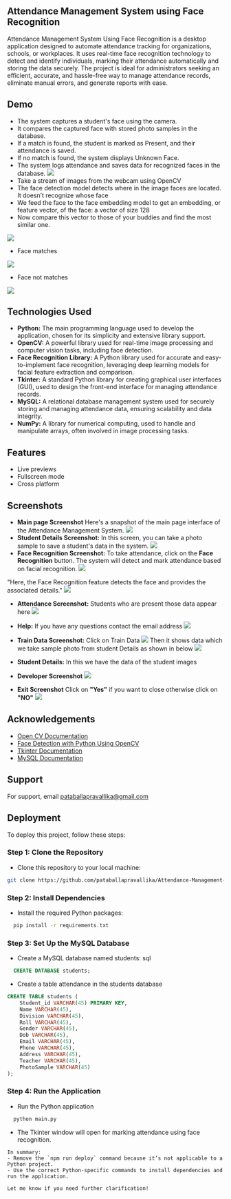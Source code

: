 
## Attendance Management System using Face Recognition


Attendance Management System Using Face Recognition is a desktop application designed to automate attendance tracking for organizations, schools, or workplaces. It uses real-time face recognition technology to detect and identify individuals, marking their attendance automatically and storing the data securely. The project is ideal for administrators seeking an efficient, accurate, and hassle-free way to manage attendance records, eliminate manual errors, and generate reports with ease.


## Demo
- The system captures a student's face using the camera.
- It compares the captured face with stored photo samples in the database.
- If a match is found, the student is marked as Present, and their attendance is saved.
- If no match is found, the system displays Unknown Face.
- The system logs attendance and saves data for recognized faces in the database.
![](https://github.com/pataballapravallika/Attendance-Management-System-Using-Face-Recognition/blob/main/Gif/Gif.gif?raw=true)
- Take a stream of images from the webcam using OpenCV
- The face detection model detects where in the image faces are located. It doesn’t recognize whose face
- We feed the face to the face embedding model to get an embedding, or feature vector, of the face: a vector of size 128
- Now compare this vector to those of your buddies and find the most similar one.

![](https://miro.medium.com/v2/resize:fit:1100/format:webp/1*R-ObQiGjDK4Njd5tSQEz5g.png)

- Face matches

  
![](https://pyimagesearch.com/wp-content/uploads/2018/06/face_recognition_opencv_example_02.jpg)

- Face not matches


![](https://b2633864.smushcdn.com/2633864/wp-content/uploads/2018/02/deep_learning_face_detection_opencv.gif?lossy=2&strip=1&webp=1)

## Technologies Used
- **Python:** The main programming language used to develop the application, chosen for its simplicity and extensive library support. 
- **OpenCV:** A powerful library used for real-time image processing and computer vision tasks, including face detection.
- **Face Recognition Library:** A Python library used for accurate and easy-to-implement face recognition, leveraging deep learning models for facial feature extraction and comparison.
- **Tkinter:** A standard Python library for creating graphical user interfaces (GUI), used to design the front-end interface for managing attendance records.
- **MySQL:** A relational database management system used for securely storing and managing attendance data, ensuring scalability and data integrity.
- **NumPy:** A library for numerical computing, used to handle and manipulate arrays, often involved in image processing tasks.
## Features

- Live previews
- Fullscreen mode
- Cross platform


## Screenshots
- **Main page Screenshot**
Here's a snapshot of the main page interface of the Attendance Management System.
![](https://github.com/pataballapravallika/Attendance-Management-System-Using-Face-Recognition/blob/main/Screenshots/MainPage.png?raw=true)
- **Student Details Screenshot:**
In this screen, you can take a photo sample to save a student's data in the system.
![](https://github.com/pataballapravallika/Attendance-Management-System-Using-Face-Recognition/blob/main/Screenshots/StudentDetails.png?raw=true)
- **Face Recognition Screenshot:**
To take attendance, click on the **Face Recognition** button. The system will detect and mark attendance based on facial recognition.
![](https://github.com/pataballapravallika/Attendance-Management-System-Using-Face-Recognition/blob/main/Screenshots/FaceRecognition.png?raw=true)

"Here, the Face Recognition feature detects the face and provides the associated details."
![](https://raw.githubusercontent.com/pataballapravallika/Attendance-Management-System-Using-Face-Recognition/06877a11b86da5055f5eca05ce40a1a1f23296c2/Screenshots/Face%20Recognized.png)

- **Attendance Screenshot:**
Students who are present those data appear here
![](https://github.com/pataballapravallika/Attendance-Management-System-Using-Face-Recognition/blob/main/Screenshots/Attendance.png?raw=true)
- **Help:**
If you have any questions contact the email address
![](https://github.com/pataballapravallika/Attendance-Management-System-Using-Face-Recognition/blob/main/Screenshots/Help.png?raw=true)

- **Train Data Screenshot:**
Click on Train Data
![](https://github.com/pataballapravallika/Attendance-Management-System-Using-Face-Recognition/blob/main/Screenshots/TrainData.png?raw=true)
Then it shows data which we take sample photo from student Details as shown in below
![](https://github.com/pataballapravallika/Attendance-Management-System-Using-Face-Recognition/blob/main/Screenshots/Showing%20trained%20data.png?raw=true)
- **Student Details:**
 In this we have the data of the student images

- **Developer Screenshot**
![](https://raw.githubusercontent.com/pataballapravallika/Attendance-Management-System-Using-Face-Recognition/06877a11b86da5055f5eca05ce40a1a1f23296c2/Screenshots/DeveloperGUI.png)

- **Exit Screenshot**
Click on **"Yes"** if you want to close otherwise click on **"NO"**
![](https://github.com/pataballapravallika/Attendance-Management-System-Using-Face-Recognition/blob/main/Screenshots/EXIT.png?raw=true)



## Acknowledgements
- [Open CV Documentation](https://opencv.org/)
- [Face Detection with Python Using OpenCV](https://www.datacamp.com/tutorial/face-detection-python-opencv)
- [Tkinter Documentation](https://docs.python.org/3/library/tkinter.html)
- [MySQL Documentation](https://dev.mysql.com/doc/)
## Support

For support, email pataballapravallika@gmail.com
## Deployment
To deploy this project, follow these steps:

### Step 1: Clone the Repository
- Clone this repository to your local machine:
```bash
git clone https://github.com/pataballapravallika/Attendance-Management-System-Using-Face-Recognition.git
```
### Step 2: Install Dependencies
- Install the required Python packages:
```bash
  pip install -r requirements.txt
```

### Step 3: Set Up the MySQL Database
- Create a MySQL database named students:
sql
```sql
  CREATE DATABASE students;
```  
- Create a table attendance in the students database

``` sql
CREATE TABLE students (
    Student_id VARCHAR(45) PRIMARY KEY,
    Name VARCHAR(45),
    Division VARCHAR(45),
    Roll VARCHAR(45),
    Gender VARCHAR(45),
    Dob VARCHAR(45),
    Email VARCHAR(45),
    Phone VARCHAR(45),
    Address VARCHAR(45),
    Teacher VARCHAR(45),
    PhotoSample VARCHAR(45)
); 
```
### Step 4: Run the Application
- Run the Python application
```bash
  python main.py
```
- The Tkinter window will open for marking attendance using face recognition.
``` vbnet
In summary:
- Remove the `npm run deploy` command because it’s not applicable to a Python project.
- Use the correct Python-specific commands to install dependencies and run the application.

Let me know if you need further clarification!
```






